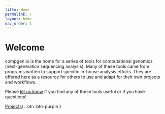 ```yaml
---
title: Home
permalink: /
layout: home
nav_order: 1
---
```


# Welcome

compgen.io is the home for a series of tools for computational genomics (next-generation sequencing analysis). Many of these tools came from programs written to support specific in-house analysis efforts. They are offered here as a resource for others to use and adapt for their own projects and workflows.

Please [let us know](/contact) if you find any of these tools useful or if you have questions!

[Projects](projects){: .btn .btn-purple }
